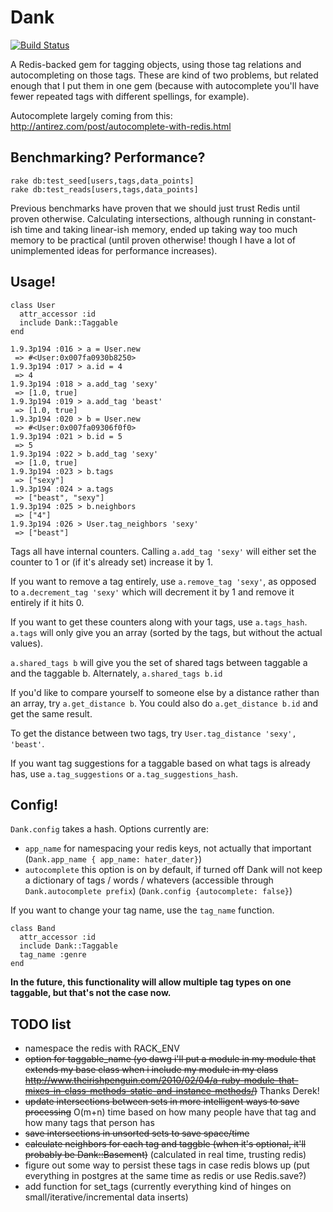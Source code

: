 # Dank

[![Build Status](https://travis-ci.org/zenkalia/dank.png)](https://travis-ci.org/zenkalia/dank)


A Redis-backed gem for tagging objects, using those tag relations and autocompleting on those tags.  These are kind of two problems, but related enough that I put them in one gem (because with autocomplete you'll have fewer repeated tags with different spellings, for example).

Autocomplete largely coming from this: <http://antirez.com/post/autocomplete-with-redis.html>

## Benchmarking?  Performance?
```
rake db:test_seed[users,tags,data_points]
rake db:test_reads[users,tags,data_points]
```
Previous benchmarks have proven that we should just trust Redis until proven otherwise.  Calculating intersections, although running in constant-ish time and taking linear-ish memory, ended up taking way too much memory to be practical (until proven otherwise! though I have a lot of unimplemented ideas for performance increases).

## Usage!

```
class User
  attr_accessor :id
  include Dank::Taggable
end

1.9.3p194 :016 > a = User.new
 => #<User:0x007fa0930b8250>
1.9.3p194 :017 > a.id = 4
 => 4
1.9.3p194 :018 > a.add_tag 'sexy'
 => [1.0, true]
1.9.3p194 :019 > a.add_tag 'beast'
 => [1.0, true]
1.9.3p194 :020 > b = User.new
 => #<User:0x007fa09306f0f0>
1.9.3p194 :021 > b.id = 5
 => 5
1.9.3p194 :022 > b.add_tag 'sexy'
 => [1.0, true]
1.9.3p194 :023 > b.tags
 => ["sexy"]
1.9.3p194 :024 > a.tags
 => ["beast", "sexy"]
1.9.3p194 :025 > b.neighbors
 => ["4"]
1.9.3p194 :026 > User.tag_neighbors 'sexy'
 => ["beast"]
```

Tags all have internal counters.  Calling `a.add_tag 'sexy'` will either set the counter to 1 or (if it's already set) increase it by 1.

If you want to remove a tag entirely, use `a.remove_tag 'sexy'`, as opposed to `a.decrement_tag 'sexy'` which will decrement it by 1 and remove it entirely if it hits 0.

If you want to get these counters along with your tags, use `a.tags_hash`.  `a.tags` will only give you an array (sorted by the tags, but without the actual values).

`a.shared_tags b` will give you the set of shared tags between taggable a and the taggable b.  Alternately, `a.shared_tags b.id`

If you'd like to compare yourself to someone else by a distance rather than an array, try `a.get_distance b`.  You could also do `a.get_distance b.id` and get the same result.

To get the distance between two tags, try `User.tag_distance 'sexy', 'beast'`.

If you want tag suggestions for a taggable based on what tags is already has, use `a.tag_suggestions` or `a.tag_suggestions_hash`.

## Config!

`Dank.config` takes a hash.  Options currently are:

* `app_name` for namespacing your redis keys, not actually that important (`Dank.app_name { app_name: hater_dater}`)
* `autocomplete` this option is on by default, if turned off Dank will not keep a dictionary of tags / words / whatevers (accessible through `Dank.autocomplete prefix`) (`Dank.config {autocomplete: false}`)

If you want to change your tag name, use the `tag_name` function.

```
class Band
  attr_accessor :id
  include Dank::Taggable
  tag_name :genre
end
```

**In the future, this functionality will allow multiple tag types on one taggable, but that's not the case now.**

## TODO list

* namespace the redis with RACK_ENV
* ~~option for taggable_name (yo dawg i'll put a module in my module that extends my base class when i include my module in my class <http://www.theirishpenguin.com/2010/02/04/a-ruby-module-that-mixes-in-class-methods-static-and-instance-methods/>)~~ Thanks Derek!
* ~~update intersections between sets in more intelligent ways to save processing~~ O(m+n) time based on how many people have that tag and how many tags that person has
* ~~save intersections in unsorted sets to save space/time~~
* ~~calculate neighbors for each tag and taggble (when it's optional, it'll probably be Dank::Basement)~~ (calculated in real time, trusting redis)
* figure out some way to persist these tags in case redis blows up (put everything in postgres at the same time as redis or use Redis.save?)
* add function for set_tags (currently everything kind of hinges on small/iterative/incremental data inserts)